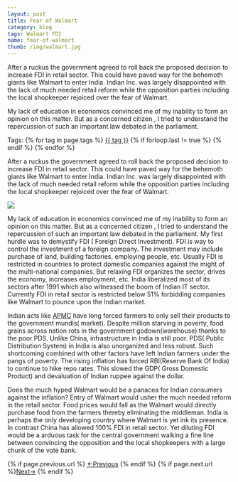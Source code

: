 ```yaml
---
layout: post
title: Fear of Walmart
category: blog
tags: Walmart FDI
name: fear-of-walmart
thumb: /img/walmart.jpg
---
```


<p>After a ruckus the government agreed to roll back the proposed decision to increase FDI in retail sector. This could have paved way for the behemoth giants like Walmart to enter India. Indian Inc. was largely disappointed with the lack of much needed retail reform while the opposition parties including the local shopkeeper rejoiced over the fear of Walmart.</p>

My lack of education in economics convinced me of my inability to form an opinion on this matter. But as a concerned citizen , I tried to understand the repercussion of such an important law debated in the parliament.<!-- truncate_here -->

<p>Tags: {% for tag in page.tags %} <a class="mytag" href="/tag/{{ tag }}" title="View posts tagged with &quot;{{ tag }}&quot;">{{ tag }}</a>  {% if forloop.last != true %} {% endif %} {% endfor %} </p>

After a ruckus the government agreed to roll back the proposed decision to increase FDI in retail sector. This could have paved way for the behemoth giants like Walmart to enter India. Indian Inc. was largely disappointed with the lack of much needed retail reform while the opposition parties including the local shopkeeper rejoiced over the fear of Walmart. 

<img src="{{ root_url }}/img/walmart.jpg" >

My lack of education in economics convinced me of my inability to form an opinion on this matter. But as a concerned citizen , I tried to understand the repercussion of such an important law debated in the parliament. My first hurdle was to demystify FDI ( Foreign Direct Investment). FDI is way to control the investment of a foreign company. The investment may include purchase of land, building factories, employing people, etc. Usually FDI is restricted in countries to protect domestic companies against the might of the multi-national companies. But relaxing FDI organizes the sector, drives the economy, increases employment, etc. India liberalized most of its sectors after 1991 which also witnessed the boom of Indian IT sector. Currently FDI in retail sector is restricted below 51% forbidding companies like Walmart to pounce upon the Indian market.


Indian acts like [APMC][APMC] have long forced farmers to only sell their products to the government mundis( market). Despite million starving in poverty, food grains across nation rots in the government godown(warehouse) thanks to the poor PDS. Unlike China, infrastructure in India is still poor. PDS( Public Distribution System) in India is also unorganized and less robust. Such shortcoming combined with other factors have left Indian farmers under the pangs of poverty. The rising inflation has forced RBI(Reserve Bank Of India) to continue to hike repo rates. This slowed the GDP( Gross Domestic Product) and devaluation of Indian ruppee against the dollar. 

Does the much hyped Walmart would be a panacea for Indian consumers against the inflation? Entry of Walmart would usher the much needed reform in the retail sector. Food prices would fall as the Walmart would directly purchase food from the farmers thereby eliminating the middleman. India is perhaps the only developing country where Walmart is yet ink its presence. In contrast China has allowed 100% FDI in retail sector. Yet diluting FDI would be a arduous task for the central government walking a fine line between convincing the opposition and the local shopkeepers with a large chunk of the vote bank. 

<nav class="pagination clear" style="padding-bottom:20px;">
{% if page.previous.url %} <a class="prev-item" href="{{page.previous.url}}" title="Previous Post: {{page.previous.title}}">&larr;Previous</a>   {% endif %}  {% if page.next.url %}<a class="next-item" href="{{page.next.url}}" title="Next Post: {{page.next.title}}">Next&rarr;</a>         {% endif %}
</nav>


[APMC]: https://en.wikipedia.org/wiki/Agricultural_Produce_Market_Committee
